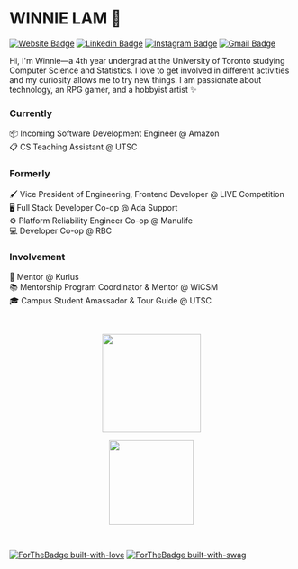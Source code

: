 # WINNIE LAM 🌻
[![Website Badge](https://img.shields.io/badge/-Website-black?style=flat&logo=github&logoColor=white&link=https://winnllam.github.io/)](https://winnllam.github.io)
[![Linkedin Badge](https://img.shields.io/badge/-LinkedIn-blue?style=flat&logo=Linkedin&logoColor=white&link=https://www.linkedin.com/in/winnllam/)](https://www.linkedin.com/in/winnllam/)
[![Instagram Badge](https://img.shields.io/badge/-Instagram-purple?style=flat&logo=instagram&logoColor=white&link=https://instagram.com/winnllam/)](https://instagram.com/winnllam)
[![Gmail Badge](https://img.shields.io/badge/-Gmail-red?style=flat&logo=Gmail&logoColor=white&link=mailto:winnie.lam540@gmail.com)](mailto:winnie.lam540@gmail.com)

Hi, I'm Winnie—a 4th year undergrad at the University of Toronto studying Computer Science and Statistics. I love to get involved in different activities and my curiosity allows me to try new things. I am passionate about technology, an RPG gamer, and a hobbyist artist ✨

### Currently
📦 Incoming Software Development Engineer @ Amazon <br />
📋 CS Teaching Assistant @ UTSC

### Formerly
🖌️ Vice President of Engineering, Frontend Developer @ LIVE Competition <br />
🖥️ Full Stack Developer Co-op @ Ada Support <br />
⚙️ Platform Reliability Engineer Co-op @ Manulife <br />
💻 Developer Co-op @ RBC

### Involvement
🙇‍ Mentor @ Kurius <br />
📚 Mentorship Program Coordinator & Mentor @ WiCSM <br />
🎓 Campus Student Amassador & Tour Guide @ UTSC

<br>
<p align=center>
   <img height=175 align="center" src="https://github-readme-stats.vercel.app/api?username=winnllam&show_icons=true&theme=dracula"/>
</p>
<p align=center>
   <img height=150 src="https://github-readme-streak-stats.herokuapp.com?user=winnllam&theme=material-palenight&date_format=M%20j%5B%2C%20Y%5D"/>
</p>
<br>

[![ForTheBadge built-with-love](http://ForTheBadge.com/images/badges/built-with-love.svg)](https://github.com/winnllam/)
[![ForTheBadge built-with-swag](http://ForTheBadge.com/images/badges/built-with-swag.svg)](https://github.com/winnllam/)
